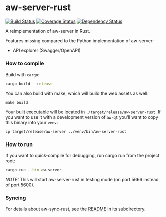 aw-server-rust
==============

[![Build Status](https://github.com/ActivityWatch/aw-server-rust/workflows/Build/badge.svg?branch=master)](https://github.com/ActivityWatch/aw-server-rust/actions?query=workflow%3ABuild+branch%3Amaster)
[![Coverage Status](https://codecov.io/gh/ActivityWatch/aw-server-rust/branch/master/graph/badge.svg)](https://codecov.io/gh/ActivityWatch/aw-server-rust)
[![Dependency Status](https://deps.rs/repo/github/activitywatch/aw-server-rust/status.svg)](https://deps.rs/repo/github/activitywatch/aw-server-rust)

A reimplementation of aw-server in Rust.

Features missing compared to the Python implementation of aw-server:

 - API explorer (Swagger/OpenAPI)

### How to compile

Build with `cargo`:

```sh
cargo build --release
```

You can also build with make, which will build the web assets as well:

```
make build
```

Your built executable will be located in `./target/release/aw-server-rust`. If you want to use it with a development version of `aw-qt` you'll want to copy this binary into your `venv`:

```shell
cp target/release/aw-server ../venv/bin/aw-server-rust
```


### How to run

If you want to quick-compile for debugging, run cargo run from the project root:

```sh
cargo run --bin aw-server
```

*NOTE:* This will start aw-server-rust in testing mode (on port 5666 instead of port 5600).

### Syncing

For details about aw-sync-rust, see the [README](./aw-sync/README.md) in its subdirectory.
